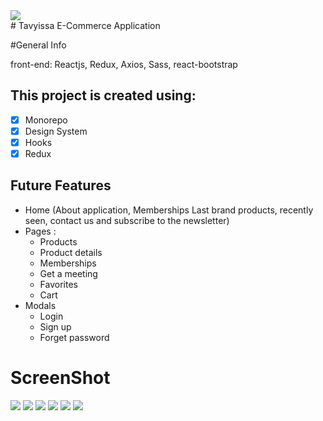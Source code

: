 
<img src="public/logo_fcr.png" style="display:flex; justify-content-center:center; align-items-center:center"/>
# Tavyissa E-Commerce Application

#General Info

front-end: Reactjs, Redux, Axios, Sass, react-bootstrap



## This project is created using:

- [x] Monorepo
- [x] Design System
- [x] Hooks
- [x] Redux

## Future Features

- Home (About application, Memberships Last brand products, recently seen, contact us and subscribe to the newsletter)
- Pages : 
    - Products
    - Product details
    - Memberships
    - Get a meeting
    - Favorites
    - Cart
- Modals
    - Login
    - Sign up
    - Forget password


# ScreenShot

<img src="screen/screen1.png">
<img src="screen/screen2.png">
<img src="screen/screen3.png">
<img src="screen/screen4.png">
<img src="screen/screen5.png">
<img src="screen/screen6.png">
